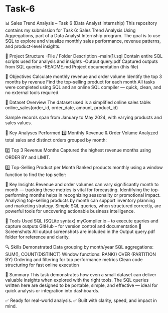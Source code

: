 # Task-6
📊 Sales Trend Analysis – Task 6 (Data Analyst Internship)
This repository contains my submission for Task 6: Sales Trend Analysis Using Aggregations, part of a Data Analyst Internship program. The goal is to use SQL to explore and visualize monthly sales performance, revenue patterns, and product-level insights.

📁 Project Structure
-File / Folder	Description
-main(1).sql	Contain entire SQL scripts used for analysis and insights
-Output query.pdf	Captured outputs from SQL queries
-README.md	Project documentation (this file)

🎯 Objectives
Calculate monthly revenue and order volume
Identify the top 3 months by revenue
Find the top-selling product for each month
All tasks were completed using SQL and an online SQL compiler — quick, clean, and no external tools required.

🧾 Dataset Overview
The dataset used is a simplified online sales table:
online_sales(order_id, order_date, amount, product_id)

Sample records span from January to May 2024, with varying products and sales values.

🧠 Key Analyses Performed
1️⃣ Monthly Revenue & Order Volume
Analyzed total sales and distinct orders grouped by month:

2️⃣ Top 3 Revenue Months
Captured the highest revenue months using ORDER BY and LIMIT.

3️⃣ Top-Selling Product per Month
Ranked products monthly using a window function to find the top seller:

🔑 Key Insights
Revenue and order volumes can vary significantly month to month — tracking these metrics is vital for forecasting.
Identifying the top-performing months helps in recognizing seasonality or promotional impact.
Analyzing top-selling products by month can support inventory planning and marketing strategy.
Simple SQL queries, when structured correctly, are powerful tools for uncovering actionable business intelligence.

🧰 Tools Used
SQL (SQLite syntax)
myCompiler.io – to execute queries and capture outputs
GitHub – for version control and documentation
📸 Screenshots
All output screenshots are included in the Output query.pdf folder for reference and clarity.

🔍 Skills Demonstrated
Data grouping by month/year
SQL aggregations: SUM(), COUNT(DISTINCT)
Window functions: RANK() OVER (PARTITION BY)
Ordering and filtering for top performance metrics
Clean code structuring for fast online execution

📌 Summary
This task demonstrates how even a small dataset can deliver valuable insights when explored with the right tools. The SQL queries written here are designed to be portable, simple, and effective — ideal for quick analysis or integration into dashboards.

✅ Ready for real-world analysis.
✅ Built with clarity, speed, and impact in mind.
